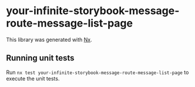 # your-infinite-storybook-message-route-message-list-page

This library was generated with [Nx](https://nx.dev).

## Running unit tests

Run `nx test your-infinite-storybook-message-route-message-list-page` to execute the unit tests.
